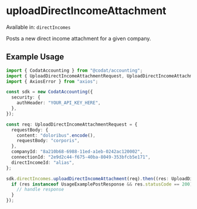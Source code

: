 # uploadDirectIncomeAttachment
Available in: `directIncomes`

Posts a new direct income attachment for a given company.

## Example Usage
```typescript
import { CodatAccounting } from "@codat/accounting";
import { UploadDirectIncomeAttachmentRequest, UploadDirectIncomeAttachmentResponse } from "@codat/accounting/dist/sdk/models/operations";
import { AxiosError } from "axios";

const sdk = new CodatAccounting({
  security: {
    authHeader: "YOUR_API_KEY_HERE",
  },
});

const req: UploadDirectIncomeAttachmentRequest = {
  requestBody: {
    content: "doloribus".encode(),
    requestBody: "corporis",
  },
  companyId: "8a210b68-6988-11ed-a1eb-0242ac120002",
  connectionId: "2e9d2c44-f675-40ba-8049-353bfcb5e171",
  directIncomeId: "alias",
};

sdk.directIncomes.uploadDirectIncomeAttachment(req).then((res: UploadDirectIncomeAttachmentResponse | AxiosError) => {
  if (res instanceof UsageExamplePostResponse && res.statusCode == 200) {
    // handle response
  }
});
```